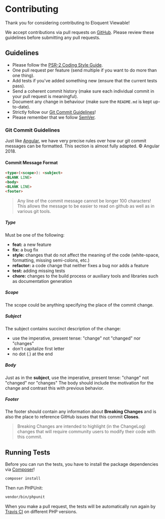 # Contributing

Thank you for considering contributing to Eloquent Viewable!

We accept contributions via pull requests on [GitHub]. Please review these guidelines before submitting any pull requests.

## Guidelines

* Please follow the [PSR-2 Coding Style Guide](https://www.php-fig.org/psr/psr-2/).
* One pull request per feature (send multiple if you want to do more than one thing).
* Add tests if you've added something new (ensure that the current tests pass).
* Send a coherent commit history (make sure each individual commit in your pull request is meaningful).
* Document any change in behaviour (make sure the `README.md` is kept up-to-date).
* Strictly follow our [Git Commit Guidelines](#git-commit-guidelines)!
* Please remember that we follow [SemVer](http://semver.org/).

### Git Commit Guidelines

Just like [Angular](https://github.com/angular/material/blob/master/.github/CONTRIBUTING.md#-git-commit-guidelines), we have very precise rules over how our git commit messages can be formatted. This section is almost fully adapted. &copy; Angular 2018.

#### Commit Message Format

```html
<type>(<scope>): <subject>
<BLANK LINE>
<body>
<BLANK LINE>
<footer>
```

> Any line of the commit message cannot be longer 100 characters!
> This allows the message to be easier to read on github as well as in various git tools.

##### Type

Must be one of the following:

* **feat:** a new feature
* **fix:** a bug fix
* **style:** changes that do not affect the meaning of the code (white-space, formatting, missing semi-colons, etc.)
* **refactor:** a code change that neither fixes a bug nor adds a feature
* **test:** adding missing tests
* **chore:** changes to the build process or auxiliary tools and libraries such as documentation generation

##### Scope

The scope could be anything specifying the place of the commit change.

##### Subject

The subject contains succinct description of the change:

* use the imperative, present tense: "change" not "changed" nor "changes"
* don't capitalize first letter
* no dot (.) at the end

##### Body

Just as in the **subject**, use the imperative, present tense: "change" not "changed" nor "changes" The body should include the motivation for the change and contrast this with previous behavior.

##### Footer

The footer should contain any information about **Breaking Changes** and is also the place to reference GitHub issues that this commit **Closes**.

> Breaking Changes are intended to highlight (in the ChangeLog) changes that will require community users to modify their code with this commit.

## Running Tests

Before you can run the tests, you have to install the package dependencies via [Composer](https://getcomposer.org/)!

```bash
composer install
```

Then run PHPUnit:

```bash
vendor/bin/phpunit
```

When you make a pull request, the tests will be automatically run again by [Travis CI](https://travis-ci.org/) on different PHP versions.

[GitHub]: https://github.com/cyrildewit/laravel-page-view-counter/pulls
